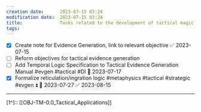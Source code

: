 ```yaml
---
creation date:		2023-07-15 03:24
modification date:	2023-07-15 03:24
title: 				Tasks related to the development of tactical magic
tags:
---
```

- [x] Create note for Evidence Generation, link to relevant objective ✅ 2023-07-15
- [ ] Reform objectives for tactical evidence generation
- [ ] Add Temporal Logic Specification to Tactical Evidence Generation Manual #evgen #tactical #DI 📅 2023-07-17
- [x] Formalize reticulation/ingration logic #metaphysics #tactical #strategic #evgen ⏫ 📅 2023-07-27 ✅ 2023-08-15

---
[1^]:: [[OBJ-TM-0.0_Tactical_Applications]]
